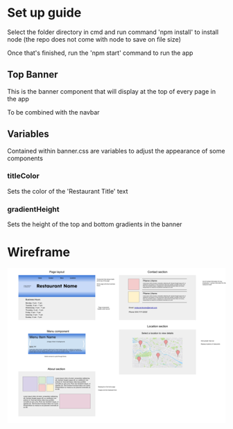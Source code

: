 # Set up guide
Select the folder directory in cmd and run command 'npm install' to install node (the repo does not come with node to save on file size)

Once that's finished, run the 'npm start' command to run the app

## Top Banner
This is the banner component that will display at the top of every page in the app

To be combined with the navbar

## Variables
Contained within banner.css are variables to adjust the appearance of some components

### titleColor
Sets the color of the 'Restaurant Title' text
### gradientHeight
Sets the height of the top and bottom gradients in the banner


# Wireframe
![Wireframe image](/wireframe.png)
